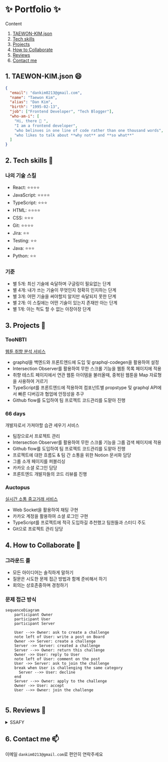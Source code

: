 # ✨ Portfolio ✨

Content

1. [TAEWON-KIM.json](#1-taewon-kimjson-😄)
1. [Tech skills](#2-tech-skills-🌱)
1. [Projects](#3-projects-🔭)
1. [How to Collaborate](#4-how-to-collaborate-👯)
1. [Reviews](#5-reviews-💬)
1. [Contact me](#6-contact-me-📫)

## 1. TAEWON-KIM.json 😄

<!-- ![me](./me.jpg) -->
<!-- <img src="./me.jpg" width="300" height="350" /> -->

```json
{
  "email": "dankim0213@gmail.com",
  "name": "Taewon Kim",
  "alias": "Dan Kim",
  "birth": "1995-02-13",
  "job": ["Frontend Developer", "Tech Blogger"],
  "who-am-i": [
    "Hi, there 👋 ",
    "I am a frontend developer",
    "who belinves in one line of code rather than one thousand words",
    "who likes to talk about **why not** and **so what**"
  ]
}
```

## 2. Tech skills 🌱

### 나의 기술 스킬

- React: ⭐️⭐⭐⭐
- JavaScript: ⭐️⭐⭐⭐
- TypeScript: ️⭐⭐⭐
- HTML: ⭐️⭐⭐⭐
- CSS: ️⭐⭐⭐
- Git: ⭐️⭐⭐⭐
- Jira: ⭐⭐
- Testing: ⭐⭐
- Java: ⭐⭐⭐
- Python: ⭐⭐

### 기준

- 별 5개: 최신 기술에 숙달하며 구글링이 필요없는 단계
- 별 4개: 내가 쓰는 기술이 무엇인지 정확히 인지하는 단계
- 별 3개: 어떤 기술을 써야할지 알지만 숙달되지 못한 단계
- 별 2개: 이 스킬에는 어떤 기술이 있는지 존재만 아는 단계
- 별 1개: 아는 척도 할 수 없는 아장아장 단계

## 3. Projects 🔭

### TooNBTI

[웹툰 취향 분석 서비스](https://github.com/DanKim0213/TooNBTI)

- graphql을 백엔드와 프론트엔드에 도입 및 graphql-codegen을 활용하여 설정
- Intersection Observer를 활용하여 무한 스크롤 기능을 웹툰 목록 페이지에 적용
- 취향 테스트 페이지에서 연관 웹툰 아이템을 불러올때, 중복된 웹툰을 Map 자료형을 사용하여 거르기
- TypeScript를 프론트엔드에 적용하여 컴포넌트별 propstype 및 graphql API에서 빠른 디버깅과 협업에 안정성을 추구
- Github flow를 도입하여 팀 프로젝트 코드관리를 도맡아 진행

### 66 days

개발자로서 가져야할 습관 세우기 서비스

- 팀장으로서 프로젝트 관리
- Intersection Observer를 활용하여 무한 스크롤 기능을 그룹 검색 페이지에 적용
- Github flow를 도입하여 팀 프로젝트 코드관리를 도맡아 진행
- 프로젝트에 대한 흐름도 & 팀 간 소통을 위한 Notion 문서화 담당
- 그룹 소개 페이지를 퍼블리싱
- 카카오 소셜 로그인 담당
- 프론트엔드 개발자들의 코드 리뷰를 진행

### Auctopus

[실시간 소통 중고거래 서비스](https://github.com/DanKim0213/Auctopus)

- Web Socket을 활용하여 채팅 구현
- 카카오 계정을 활용하여 소셜 로그인 구현
- TypeScript를 프로젝트에 적극 도입하길 추천했고 팀원들과 스터디 주도
- Git으로 프로젝트 관리 담당

## 4. How to Collaborate 👯

### 그라운드 룰

- 모든 아이디어는 솔직하게 말하기
- 질문은 시도한 문제 접근 방법과 함께 준비해서 하기
- 회의는 상호존중하며 경청하기

### 문제 접근 방식

```mermaid
sequenceDiagram
    participant Owner
    participant User
    participant Server

    User -->> Owner: ask to create a challenge
    note left of User: write a post on Board
    Owner ->> Server: create a challenge
    Server ->> Server: created a challenge
    Server -->> Owner: return this challenge
    Owner ->> User: reply to User
    note left of User: comment on the post
    User ->> Server: ask to join the challenge
    break when User is challenging the same category
      Server -->> User: decline
    end
    Server -->> Owner: apply to the challenge
    Owner ->> User: accept
    User -->> Owner: join the challenge


```

## 5. Reviews 💬

<details>
  <summary>SSAFY</summary>

> "태원님은 웹 프로젝트 경험이 없던 저와 페어를 하면서 모르는 부분을 물어보았을 때 친절히 알려주었습니다. 그리고 결정사항에 대해 깊게 고민하는 경향이 있어 힘들어하는 모습을 보이지만, 그 덕분에 프로젝트를 하면서 많은 대화를 했고, 그 결과 문제가 생기더라도 금방 해결할 수 있었던것 같습니다."
> by 여민지, 1학기 싸피 페어

> "태원님은 지금까지 쌓은 경험을 통해 다른 사람들을 이끌어주시곤 했고, 저 또한 처음 사용해보는 리액트에 대해 많이 도움을 많이 받았습니다. 프로젝트 진행 시 커밋을 작은 기능 단위로 자주 하면서 코드 리뷰를 해주시기도 했습니다. 덕분에 아직 익숙하지 않았던 제 코드가 좀 더 나은 방향으로 갈 수 있었던 것 같습니다. 또 팀장이자 프론트엔드 리더로서 나아가야할 방향성을 잘 잡아주셨고, GraphQL 도입을 먼저 제안하며 학습해오셔서 기틀을 잡아 다른 팀원들에게 전파하여 팀원으로서 또 하나의 경험을 얻을 수 있었습니다. 같이 프로젝트를 진행하면서 저도 다른 사람들에게 많이 나누는 사람이 되어야겠다는 생각이 들었습니다. :slightly_smiling_face:"
> by 윤지영, 1학기 싸피 페어 & 2학기 특화 프로젝트

> "FE Tech Leader로서 프론트를 전반적으로 이끌어줘서 멋진 프로젝트가 나올 수 있었다고 생각합니다. 또한 책임감이 강하고 문제해결능력이 뛰어나며 특히 FE 관련 이슈뿐만 아니라 Git, BE까지 신경써줘서 완성도 있는 프로젝트가 나왔습니다."
> by [이지원](https://github.com/jiwon1027), 2학기 공통 프로젝트

> "자신의 워라밸이 명확하지만 주어진 일은 책임감을 가지고 해내는 팀원입니다. 프론트엔드 개발자로 알고 기술이 다른 팀원들보다 많아 다른 팀원들에게 도움을 주는 든든한 동료입니다. 팀원들과 코드 리뷰에 있어 사용한 이유를 중시하며 더 좋은 코드를 개발하려 합니다. 기술을 선택과 자신의 코드에 자부심을 가지고 있어 의견을 좁히는데 간혹 시간이 걸립니다."
> by [권성은](https://github.com/hellowco), 2학기 특화 & 자율 프로젝트

> "팀장이란 자리가 부담스럽기도 하고 힘든 자리이셨을텐데 끝까지 모든 팀원들을 포기하지 않고 이끌고 나가주셔서 감사했습니다. 저 같은 경우는 타입스크립트를 처음 써보는 입장이었는데, 제 상황을 모두 고려해주시고 꼼꼼하게 코드 리뷰를 해주시며 기술적인 어려움이 있으면 적극적으로 가르쳐주셔서 같은 프론트엔드 개발 팀원으로서 많이 의지가 되고 든든했습니다. 덕분에 많이 배우고 저 스스로도 성장할 수 있는 프로젝트가 되었습니다 :slightly_smiling_face:"
> by [성다연](https://github.com/dysung32), 2학기 자율 프로젝트

> "태원님은 기분에 따라 task를 옮겨다니는 단점이 있지만 긍정적인 성격을 가지셨습니다. 회의 시에 자신의 의견도 표출하면서 다른 사람의 의견도 경청할 줄 알고 팀원들이 프로젝트에 대한 동력을 잃지 않게 독려한다"
> by [김진호](https://github.com/No88888888), 2학기 특화 & 자율 프로젝트

> "꼼꼼하고 체계적입니다(ex. 깃 브랜치 / 시연시나리오?) 그리고 의견을 적극적으로 제시합니다 (ex. 주제 타겟층 명확히 / 프로젝트 시작 전 어떤 기술을 쓸건지?). 가장 인상깊었던 것은 '누군가는 해야할 일이라서 내가 하는 것' 이라고 말씀한 것이었습니다. 프로젝트하면서 기능 구현 관련해서 같이 한거는 없어서 잘은 모르겠지만, 그래도 그외의 것들을 많이 배울 수 있었습니다."
> by 변유정, 2학기 공통 프로젝트

</details>

## 6. Contact me 📫

이메일 `dankim0213@gmail.com`로 편안히 연락주세요

<!-- ### Hi there 👋 -->

<!--
**DanKim0213/DanKim0213** is a ✨ _special_ ✨ repository because its `README.md` (this file) appears on your GitHub profile.

Here are some ideas to get you started:

- 🔭 I’m currently working on ...
- 🌱 I’m currently learning ...
- 👯 I’m looking to collaborate on ...
- 🤔 I’m looking for help with ...
- 💬 Ask me about ...
- 📫 How to reach me: ...
- 😄 Pronouns: ...
- ⚡ Fun fact: ...
-->
